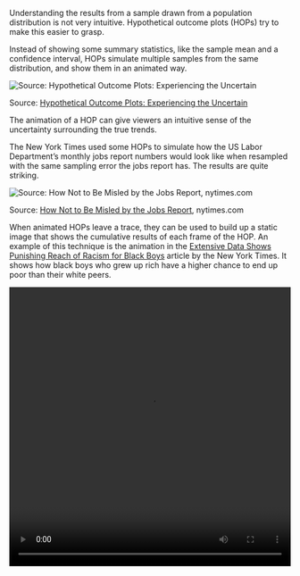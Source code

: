 Understanding the results from a sample drawn from a population distribution is not very intuitive. Hypothetical outcome plots (HOPs) try to make this easier to grasp.

Instead of showing some summary statistics, like the sample mean and a confidence interval, HOPs simulate multiple samples from the same distribution, and show them in an animated way.

![Source: [Hypothetical Outcome Plots: Experiencing the Uncertain](https://medium.com/hci-design-at-uw/hypothetical-outcomes-plots-experiencing-the-uncertain-b9ea60d7c740)](Visualising%20uncertainty%208aa5c9e663864767aaa41986a5a6f96c/hops.gif)

Source: [Hypothetical Outcome Plots: Experiencing the Uncertain](https://medium.com/hci-design-at-uw/hypothetical-outcomes-plots-experiencing-the-uncertain-b9ea60d7c740)

The animation of a HOP can give viewers an intuitive sense of the uncertainty surrounding the true trends.

The New York Times used some HOPs to simulate how the US Labor Department’s monthly jobs report numbers would look like when resampled with the same sampling error the jobs report has. The results are quite striking.

![Source: [How Not to Be Misled by the Jobs Report](https://www.nytimes.com/2014/05/02/upshot/how-not-to-be-misled-by-the-jobs-report.html), nytimes.com](Visualising%20uncertainty%208aa5c9e663864767aaa41986a5a6f96c/nyt-jobs-hops.gif)

Source: [How Not to Be Misled by the Jobs Report](https://www.nytimes.com/2014/05/02/upshot/how-not-to-be-misled-by-the-jobs-report.html), nytimes.com

When animated HOPs leave a trace, they can be used to build up a static image that shows the cumulative results of each frame of the HOP. An example of this technique is the animation in the [Extensive Data Shows Punishing Reach of Racism for Black Boys](https://www.nytimes.com/interactive/2018/03/19/upshot/race-class-white-and-black-men.html) article by the New York Times. It shows how black boys who grew up rich have a higher chance to end up poor than their white peers.

<video src='Visualising%20uncertainty%208aa5c9e663864767aaa41986a5a6f96c/nyt-animation-hops.mp4' width='100%' height='500px' controls/>

Source: [Extensive Data Shows Punishing Reach of Racism for Black Boys](https://www.nytimes.com/interactive/2018/03/19/upshot/race-class-white-and-black-men.html), nytimes.com